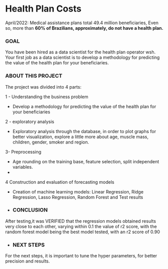 # Health Plan Costs


April/2022: Medical assistance plans total 49.4 million beneficiaries, Even so, more than **60% of Brazilians, approximately, do not have a health plan.**


### **GOAL** 

You have been hired as a data scientist for the health plan operator wsh. Your first job as a data scientist is to develop a methodology for predicting the value of the health plan for your beneficiaries.

### **ABOUT THIS PROJECT**

The project was divided into 4 parts:


1 - Understanding the business problem
- Develop a methodology for predicting the value of the health plan for your beneficiaries

2 - exploratory analysis
  - Exploratory analysis through the database, in order to plot graphs for better visualization, explore a little more about age, muscle mass, children, gender, smoker and region.
  
3- Preprocessing
 - Age rounding on the training base, feature selection, split independent variables.
 - 
4 Construction and evaluation of forecasting models
- Creation of machine learning models: Linear Regression, Ridge Regression, Lasso Regression, Random Forest and Test results

- ### **CONCLUSION**
After testing,it was VERIFIED that the regression models obtained results very close to each other, varying within 0.1 the value of r2 score, with the random forest model being the best model tested, with an r2 score of 0.90

- ### **NEXT STEPS**

For the next steps, it is important to tune the hyper parameters, for better precision and results.
